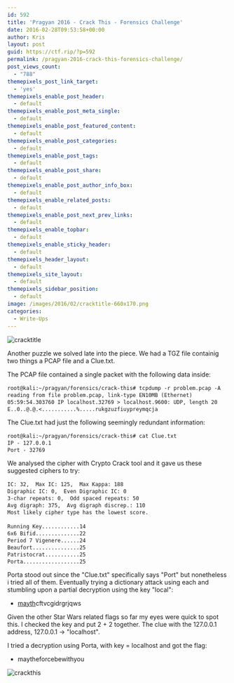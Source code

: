 ```yaml
---
id: 592
title: 'Pragyan 2016 - Crack This - Forensics Challenge'
date: 2016-02-28T09:53:58+00:00
author: Kris
layout: post
guid: https://ctf.rip/?p=592
permalink: /pragyan-2016-crack-this-forensics-challenge/
post_views_count:
  - "788"
themepixels_post_link_target:
  - 'yes'
themepixels_enable_post_header:
  - default
themepixels_enable_post_meta_single:
  - default
themepixels_enable_post_featured_content:
  - default
themepixels_enable_post_categories:
  - default
themepixels_enable_post_tags:
  - default
themepixels_enable_post_share:
  - default
themepixels_enable_post_author_info_box:
  - default
themepixels_enable_related_posts:
  - default
themepixels_enable_post_next_prev_links:
  - default
themepixels_enable_topbar:
  - default
themepixels_enable_sticky_header:
  - default
themepixels_header_layout:
  - default
themepixels_site_layout:
  - default
themepixels_sidebar_position:
  - default
image: /images/2016/02/cracktitle-660x170.png
categories:
  - Write-Ups
---
```

<img class="alignnone size-full wp-image-593" src="/images/2016/02/cracktitle.png" alt="cracktitle" width="984" height="253" srcset="/images/2016/02/cracktitle.png 984w, /images/2016/02/cracktitle-300x77.png 300w, /images/2016/02/cracktitle-768x197.png 768w, /images/2016/02/cracktitle-660x170.png 660w" sizes="(max-width: 984px) 100vw, 984px" />

Another puzzle we solved late into the piece. We had a TGZ file containig two things a PCAP file and a Clue.txt.

The PCAP file contained a single packet with the following data inside:

```
root@kali:~/pragyan/forensics/crack-this# tcpdump -r problem.pcap -A
reading from file problem.pcap, link-type EN10MB (Ethernet)
05:59:54.303760 IP localhost.32769 > localhost.9600: UDP, length 20
E..0..@.@.<...........%.....rukgzuzfiuypreymqcja
```

The Clue.txt had just the following seemingly redundant information:

```
root@kali:~/pragyan/forensics/crack-this# cat Clue.txt 
IP - 127.0.0.1
Port - 32769
```

We analysed the cipher with Crypto Crack tool and it gave us these suggested ciphers to try:

```
IC: 32,  Max IC: 125,  Max Kappa: 188
Digraphic IC: 0,  Even Digraphic IC: 0
3-char repeats: 0,  Odd spaced repeats: 50
Avg digraph: 375,  Avg digraph discrep.: 110
Most likely cipher type has the lowest score.

Running Key............14
6x6 Bifid..............22
Period 7 Vigenere......24
Beaufort...............25
Patristocrat...........25
Porta..................25
```

Porta stood out since the "Clue.txt" specifically says "Port" but nonetheless i tried all of them. Eventually trying a dictionary attack using each and stumbling upon a partial decryption using the key "local":

  * <span style="text-decoration: underline;">mayth</span>cftvcgidrgrjqws

Given the other Star Wars related flags so far my eyes were quick to spot this. I checked the key and put 2 + 2 together. The clue with the 127.0.0.1 address, 127.0.0.1 -> "localhost".

I tried a decryption using Porta, with key = localhost and got the flag:

  * maytheforcebewithyou

<img class="size-full wp-image-594 aligncenter" src="/images/2016/02/crackthis.png" alt="crackthis" width="694" height="703" srcset="/images/2016/02/crackthis.png 694w, /images/2016/02/crackthis-296x300.png 296w, /images/2016/02/crackthis-660x669.png 660w" sizes="(max-width: 694px) 100vw, 694px" />

